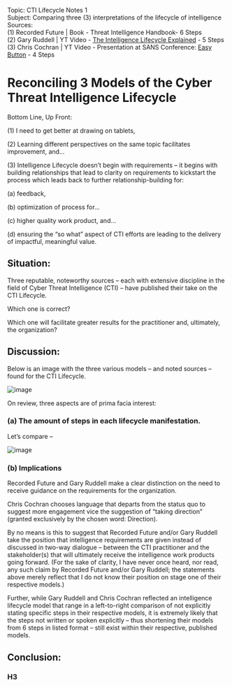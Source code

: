 Topic: CTI Lifecycle Notes 1 <br />
Subject: Comparing three (3) interpretations of the lifecycle of intelligence<br />
Sources:<br />
(1) Recorded Future | Book - Threat Intelligence Handbook- 6 Steps <br />
(2) Gary Ruddell | YT Video - [The Intelligence Lifecycle Explained](https://youtu.be/B2wRbotog-Y?si=QtvAwSq90Oggx3XY) - 5 Steps <br />
(3) Chris Cochran | YT Video - Presentation at SANS Conference: [Easy Button](https://youtu.be/ecY5WW_qppc?si=krmRYQM5iLrkSfbr) - 4 Steps <br />

# Reconciling 3 Models of the Cyber Threat Intelligence Lifecycle

Bottom Line, Up Front:

(1) I need to get better at drawing on tablets,

(2) Learning different perspectives on the same topic facilitates improvement, and…

(3) Intelligence Lifecycle doesn’t begin with requirements – it begins with building relationships that lead to clarity on requirements to kickstart the process which leads back to further relationship-building for:

(a) feedback,

(b) optimization of process for…

(c) higher quality work product, and…

(d) ensuring the “so what” aspect of CTI efforts are leading to the delivery of impactful, meaningful value.

## Situation:

Three reputable, noteworthy sources – each with extensive discipline in the field of Cyber Threat Intelligence (CTI) – have published their take on the CTI Lifecycle.

Which one is correct?

Which one will facilitate greater results for the practitioner and, ultimately, the organization?

## Discussion:

Below is an image with the three various models – and noted sources – found for the CTI Lifecycle.

![image](https://github.com/user-attachments/assets/b1faf7b5-3231-4b79-be03-b44ab4b0d386)

On review, three aspects are of prima facia interest:

### (a) The amount of steps in each lifecycle manifestation.

Let’s compare –

![image](https://github.com/user-attachments/assets/2544521e-0027-4ca4-aae7-caa89588b7a6)

### (b) Implications

Recorded Future and Gary Ruddell make a clear distinction on the need to receive guidance on the requirements for the organization.

Chris Cochran chooses language that departs from the status quo to suggest more engagement vice the suggestion of “taking direction” (granted exclusively by the chosen word: Direction).

By no means is this to suggest that Recorded Future and/or Gary Ruddell take the position that intelligence requirements are given instead of discussed in two-way dialogue – between the CTI practitioner and the stakeholder(s) that will ultimately
receive the intelligence work products going forward. (For the sake of clarity, I have never once heard, nor read, any such claim by Recorded Future and/or Gary Ruddell; the statements above merely reflect that I do not know their position on stage one of their respective models.)

Further, while Gary Ruddell and Chris Cochran reflected an intelligence lifecycle model that range in a left-to-right comparison of not explicitly stating specific steps in their respective models, it is extremely likely that the steps not written or spoken explicitly – thus shortening their models from 6 steps in listed format – still exist within their respective, published models.

## Conclusion:


### H3

